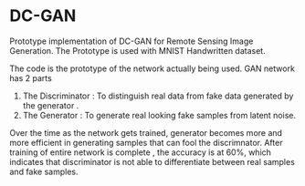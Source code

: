 # DC-GAN
Prototype implementation of DC-GAN for Remote Sensing Image Generation. The Prototype is used with MNIST Handwritten dataset.

The code is the prototype of the network actually being used. GAN network has 2 parts 
1) The Discriminator : To distinguish real data from fake data generated by the generator .
2) The Generator : To generate real looking fake samples from latent noise.

Over the time as the network gets trained, generator becomes more and more efficient in generating samples that can fool the discrimnator.
After training of entire network is complete , the accuracy is at 60%, which indicates that discriminator is not able to differentiate
between real samples and fake samples. 

